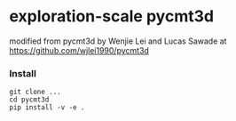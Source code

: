 
# exploration-scale pycmt3d 

modified from pycmt3d by Wenjie Lei and Lucas Sawade
at https://github.com/wjlei1990/pycmt3d

### Install
```
git clone ...
cd pycmt3d
pip install -v -e .
```
